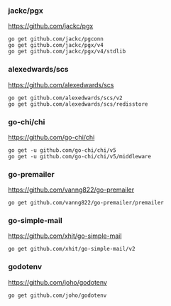 
### jackc/pgx

https://github.com/jackc/pgx

    go get github.com/jackc/pgconn
    go get github.com/jackc/pgx/v4
    go get github.com/jackc/pgx/v4/stdlib


### alexedwards/scs 

https://github.com/alexedwards/scs

    go get github.com/alexedwards/scs/v2
    go get github.com/alexedwards/scs/redisstore

### go-chi/chi

https://github.com/go-chi/chi

    go get -u github.com/go-chi/chi/v5
    go get -u github.com/go-chi/chi/v5/middleware


### go-premailer

https://github.com/vanng822/go-premailer

    go get github.com/vanng822/go-premailer/premailer


### go-simple-mail

https://github.com/xhit/go-simple-mail

    go get github.com/xhit/go-simple-mail/v2
    

### godotenv

https://github.com/joho/godotenv

    go get github.com/joho/godotenv